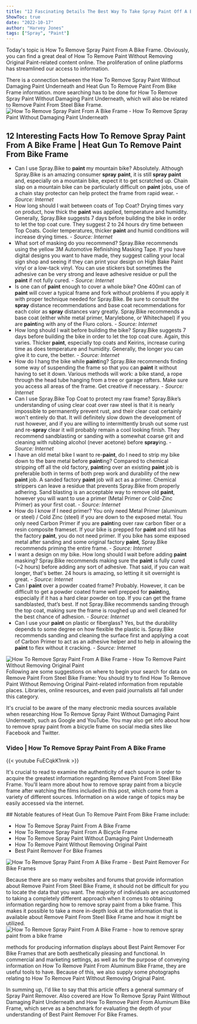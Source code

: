 ```yaml
---
title: "12 Fascinating Details The Best Way To Take Spray Paint Off A Bike Frame"
ShowToc: true 
date: "2022-10-17"
author: "Harvey Jones" 
tags: ["Spray", "Paint"]
---
```


Today's topic is How To Remove Spray Paint From A Bike Frame. Obviously, you can find a great deal of How To Remove Paint Without Removing Original Paint-related content online. The proliferation of online platforms has streamlined our access to information.

There is a connection between the How To Remove Spray Paint Without Damaging Paint Underneath and Heat Gun To Remove Paint From Bike Frame information. more searching has to be done for How To Remove Spray Paint Without Damaging Paint Underneath, which will also be related to Remove Paint From Steel Bike Frame.
<img loading="lazy" src="https://i.ytimg.com/vi/a7vS8RsBL38/maxresdefault.jpg" onerror="this.onerror=null;this.src='https://blogger.googleusercontent.com/img/a/AVvXsEhe7F7TRXHtjiKvHb5vS7DmnxvpHiDyoYyYvm1nHB3Qp2_w3BnM6A2eq4v7FYxCC9bfZt3a9vIMtAYEKUiaDQbHMg-ViyGmRIj39MLp0bGFfgfYw1Dc9q_H-T0wiTm3l0Uq42dETrN9eC8aGJ9_IORZsxST1AcLR7np1koOfcc7tnHa4S8Mwz_xD9d0=s16000';" alt="How To Remove Spray Paint From A Bike Frame - How To Remove Spray Paint Without Damaging Paint Underneath" >

## 12 Interesting Facts How To Remove Spray Paint From A Bike Frame | Heat Gun To Remove Paint From Bike Frame
-   Can I use Spray.Bike to **paint** my mountain bike? Absolutely. Although Spray.Bike is an amazing consumer **spray** **paint**, it is still **spray** **paint** and, especially on a mountain bike, expect it to get scratched up. Chain slap on a mountain bike can be particularly difficult on **paint** jobs, use of a chain stay protector can help protect the frame from rapid wear. - <cite>Source: Internet</cite>
-   How long should I wait between coats of Top Coat? Drying times vary on product, how thick the **paint** was applied, temperature and humidity. Generally, Spray.Bike suggests 7 days before building the bike in order to let the top coat cure. They suggest 2 to 24 hours dry time between Top Coats. Cooler temperatures, thicker **paint** and humid conditions will increase drying times. - <cite>Source: Internet</cite>
-   What sort of masking do you recommend? Spray.Bike recommends using the yellow 3M Automotive Refinishing Masking Tape. If you have digital designs you want to have made, they suggest calling your local sign shop and seeing if they can print your design on High Bake Paint vinyl or a low-tack vinyl. You can use stickers but sometimes the adhesive can be very strong and leave adhesive residue or pull the **paint** if not fully cured. - <cite>Source: Internet</cite>
-   Is one can of **paint** enough to cover a whole bike? One 400ml can of **paint** will cover a typical frame and fork without problems if you apply it with proper technique needed for Spray.Bike. Be sure to consult the **spray** distance recommendations and base coat recommendations for each color as **spray** distances vary greatly. Spray.Bike recommends a base coat (either white metal primer, Marylebone, or Whitechapel) if you are **paint**ing with any of the Fluro colors. - <cite>Source: Internet</cite>
-   How long should I wait before building the bike? Spray.Bike suggests 7 days before building the bike in order to let the top coat cure. Again, this varies. Thicker **paint**, especially top coats and Keirins, increase curing time as does temperature and humidity. Generally, the longer you can give it to cure, the better. - <cite>Source: Internet</cite>
-   How do I hang the bike while **paint**ing? Spray.Bike recommends finding some way of suspending the frame so that you can **paint** it without having to set it down. Various methods will work: a bike stand, a rope through the head tube hanging from a tree or garage rafters. Make sure you access all areas of the frame. Get creative if necessary. - <cite>Source: Internet</cite>
-   Can I use Spray.Bike Top Coat to protect my raw frame? Spray.Bike’s understanding of using clear coat over raw steel is that it is nearly impossible to permanently prevent rust, and their clear coat certainly won't entirely do that. It will definitely slow down the development of rust however, and if you are willing to intermittently brush out some rust and re-**spray** clear it will probably remain a cool looking finish. They recommend sandblasting or sanding with a somewhat coarse grit and cleaning with rubbing alcohol (never acetone) before **spray**ing. - <cite>Source: Internet</cite>
-   I have an old metal bike I want to re-**paint**, do I need to strip my bike down to the bare metal before **paint**ing? Compared to chemical stripping off all the old factory, **paint**ing over an existing **paint** job is preferable both in terms of both prep work and durability of the new **paint** job. A sanded factory **paint** job will act as a primer. Chemical strippers can leave a residue that prevents Spray.Bike from properly adhering. Sand blasting is an acceptable way to remove old **paint**, however you will want to use a primer (Metal Primer or Cold-Zinc Primer) as your first coat. - <cite>Source: Internet</cite>
-   How do I know if I need primer? You only need Metal Primer (aluminum or steel) / Cold Zinc (steel) if you are down to the exposed metal. You only need Carbon Primer if you are **paint**ing over raw carbon fiber or a resin composite frameset. If your bike is prepped for **paint** and still has the factory **paint**, you do not need primer. If you bike has some exposed metal after sanding and some original factory **paint**, Spray.Bike recommends priming the entire frame. - <cite>Source: Internet</cite>
-   I want a design on my bike. How long should I wait before adding **paint** masking? Spray.Bike recommends making sure the **paint** is fully cured (~2 hours) before adding any sort of adhesive. That said, if you can wait longer, that's better. 24 hours is amazing, so letting it sit overnight is great. - <cite>Source: Internet</cite>
-   Can I **paint** over a powder coated frame? Probably. However, it can be difficult to get a powder coated frame well prepped for **paint**ing, especially if it has a hard clear powder on top. If you can get the frame sandblasted, that’s best. If not Spray.Bike recommends sanding through the top coat, making sure the frame is roughed up and well cleaned for the best chance of adhesion. - <cite>Source: Internet</cite>
-   Can I use your **paint** on plastic or fiberglass? Yes, but the durability depends to some degree on how flexible the plastic is. Spray.Bike recommends sanding and cleaning the surface first and applying a coat of Carbon Primer to act as an adhesive helper and to help in allowing the **paint** to flex without it cracking. - <cite>Source: Internet</cite>


<img loading="lazy" src="https://ae01.alicdn.com/kf/H9ac7c80c724e4a91b22a4e73bedb642er/Gift-of-Nothing-for-the-Person-Who-Has-Everything.jpg_640x640.jpg" onerror="this.onerror=null;this.src='https://blogger.googleusercontent.com/img/a/AVvXsEhe7F7TRXHtjiKvHb5vS7DmnxvpHiDyoYyYvm1nHB3Qp2_w3BnM6A2eq4v7FYxCC9bfZt3a9vIMtAYEKUiaDQbHMg-ViyGmRIj39MLp0bGFfgfYw1Dc9q_H-T0wiTm3l0Uq42dETrN9eC8aGJ9_IORZsxST1AcLR7np1koOfcc7tnHa4S8Mwz_xD9d0=s16000';" alt="How To Remove Spray Paint From A Bike Frame - How To Remove Paint Without Removing Original Paint" >
Following are some suggestions on where to begin your search for data on Remove Paint From Steel Bike Frame:
You should try to find How To Remove Paint Without Removing Original Paint-related information from reputable places. Libraries, online resources, and even paid journalists all fall under this category.

It's crucial to be aware of the many electronic media sources available when researching How To Remove Spray Paint Without Damaging Paint Underneath, such as Google and YouTube. You may also get info about how to remove spray paint from a bicycle frame on social media sites like Facebook and Twitter.

### Video | How To Remove Spray Paint From A Bike Frame
{{< youtube FuECqkK1nnk >}} 


It's crucial to read to examine the authenticity of each source in order to acquire the greatest information regarding Remove Paint From Steel Bike Frame.
You'll learn more about how to remove spray paint from a bicycle frame after watching the films included in this post, which come from a variety of different sources. Information on a wide range of topics may be easily accessed via the internet.
<script async="async" data-cfasync="false" src="//normallydemandedalter.com/fe63df3c5408708b15d8dc3d9b206b31/invoke.js"></script>
<div id="container-fe63df3c5408708b15d8dc3d9b206b31"></div>
## Notable features of Heat Gun To Remove Paint From Bike Frame include:

- How To Remove Spray Paint From A Bike Frame
- How To Remove Spray Paint From A Bicycle Frame
- How To Remove Spray Paint Without Damaging Paint Underneath
- How To Remove Paint Without Removing Original Paint
- Best Paint Remover For Bike Frames

 <img loading="lazy" src="https://ae01.alicdn.com/kf/HTB1wVAqas_vK1Rjy0Foq6xIxVXa5.jpg" onerror="this.onerror=null;this.src='https://blogger.googleusercontent.com/img/a/AVvXsEhe7F7TRXHtjiKvHb5vS7DmnxvpHiDyoYyYvm1nHB3Qp2_w3BnM6A2eq4v7FYxCC9bfZt3a9vIMtAYEKUiaDQbHMg-ViyGmRIj39MLp0bGFfgfYw1Dc9q_H-T0wiTm3l0Uq42dETrN9eC8aGJ9_IORZsxST1AcLR7np1koOfcc7tnHa4S8Mwz_xD9d0=s16000';" alt="How To Remove Spray Paint From A Bike Frame - Best Paint Remover For Bike Frames" >

Because there are so many websites and forums that provide information about Remove Paint From Steel Bike Frame, it should not be difficult for you to locate the data that you want.
The majority of individuals are accustomed to taking a completely different approach when it comes to obtaining information regarding how to remove spray paint from a bike frame. This makes it possible to take a more in-depth look at the information that is available about Remove Paint From Steel Bike Frame and how it might be utilized.
<img loading="lazy" src="https://ae01.alicdn.com/kf/HTB1j4ylNAzoK1RjSZFlq6yi4VXaN.jpg" onerror="this.onerror=null;this.src='https://blogger.googleusercontent.com/img/a/AVvXsEhe7F7TRXHtjiKvHb5vS7DmnxvpHiDyoYyYvm1nHB3Qp2_w3BnM6A2eq4v7FYxCC9bfZt3a9vIMtAYEKUiaDQbHMg-ViyGmRIj39MLp0bGFfgfYw1Dc9q_H-T0wiTm3l0Uq42dETrN9eC8aGJ9_IORZsxST1AcLR7np1koOfcc7tnHa4S8Mwz_xD9d0=s16000';" alt="How To Remove Spray Paint From A Bike Frame - how to remove spray paint from a bike frame" >

methods for producing information displays about Best Paint Remover For Bike Frames that are both aesthetically pleasing and functional. In commercial and marketing settings, as well as for the purpose of conveying information on How To Remove Paint From Aluminum Bike Frame, they are useful tools to have. Because of this, we also supply some photographs relating to How To Remove Paint Without Removing Original Paint.

In summing up, I'd like to say that this article offers a general summary of Spray Paint Remover. Also covered are How To Remove Spray Paint Without Damaging Paint Underneath and How To Remove Paint From Aluminum Bike Frame, which serve as a benchmark for evaluating the depth of your understanding of Best Paint Remover For Bike Frames.
	

